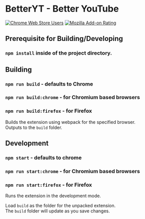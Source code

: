# BetterYT - Better YouTube

[![Chrome Web Store Users](https://img.shields.io/chrome-web-store/users/cpdnfglecdpndafeaeingjgifjannjkm?style=for-the-badge&logo=googlechrome&label=Chrome%20Extension&color=green)](https://chromewebstore.google.com/detail/betteryt-better-youtube/cpdnfglecdpndafeaeingjgifjannjkm)
[![Mozilla Add-on Rating](https://img.shields.io/amo/rating/%7Bfe1efc84-ba8a-4b97-9f91-88991d3a52c2%7D?style=for-the-badge&logo=firefoxbrowser&label=Firefox%20Add-on&color=yellow)](https://addons.mozilla.org/en-US/firefox/addon/betteryt/)

## Prerequisite for Building/Developing

### `npm install` inside of the project directory.

## Building

### `npm run build` - defaults to Chrome

### `npm run build:chrome` - for Chromium based browsers

### `npm run build:firefox` - for Firefox

Builds the extension using webpack for the specified browser.\
Outputs to the `build` folder.

## Development

### `npm start` - defaults to chrome

### `npm run start:chrome` - for Chromium based browsers

### `npm run start:firefox` - for Firefox

Runs the extension in the development mode.

Load `build` as the folder for the unpacked extension.\
The `build` folder will update as you save changes.
